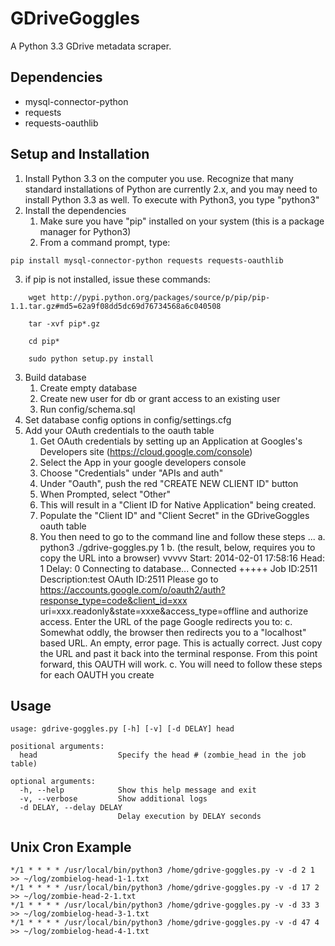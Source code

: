 GDriveGoggles
==============
A Python 3.3 GDrive metadata scraper. 

Dependencies
------------
- mysql-connector-python
- requests
- requests-oauthlib

Setup and Installation
----------------------
1. Install Python 3.3 on the computer you use.  Recognize that many standard installations of Python are
   currently 2.x, and you may need to install Python 3.3 as well.  To execute with Python3, you type "python3"
2. Install the dependencies
    1. Make sure you have "pip" installed on your system (this is a package manager for Python3)
    2. From a command prompt, type:
```
pip install mysql-connector-python requests requests-oauthlib
```
3. if pip is not installed, issue these commands:
``` 	 
	wget http://pypi.python.org/packages/source/p/pip/pip-1.1.tar.gz#md5=62a9f08dd5dc69d76734568a6c040508
    	 
	tar -xvf pip*.gz

	cd pip*

	sudo python setup.py install
```
3. Build database
	1. Create empty database
	2. Create new user for db or grant access to an existing user
	3. Run config/schema.sql
4. Set database config options in config/settings.cfg
5. Add your OAuth credentials to the oauth table
	1. Get OAuth credentials by setting up an Application at Googles's Developers site (https://cloud.google.com/console)
	2. Select the App in your google developers console
	3. Choose "Credentials" under "APIs and auth"
	4. Under "Oauth", push the red "CREATE NEW CLIENT ID" button
	5. When Prompted, select "Other"
	6. This will result in a "Client ID for Native Application" being created. 
	7. Populate the "Client ID" and "Client Secret" in the GDriveGoggles oauth table
	8. You then need to go to the command line and follow these steps ... 
		a. python3 ./gdrive-goggles.py 1 
		b. (the result, below, requires you to copy the URL into a browser)
			vvvvv Start: 2014-02-01 17:58:16
			Head: 1
			Delay: 0
			Connecting to database...
			Connected
			+++++ Job ID:2511	Description:test	OAuth ID:2511
			Please go to https://accounts.google.com/o/oauth2/auth?response_type=code&client_id=xxx uri=xxx.readonly&state=xxxe&access_type=offline and authorize access.
			Enter the URL of the page Google redirects you to: 
		c. Somewhat oddly, the browser then redirects you to a "localhost" based URL.  An empty, error page.  This is actually correct.  Just copy the URL and past it back into the terminal response.  From this point forward, this OAUTH will work.
		c.  You will need to follow these steps for each OAUTH you create
 

Usage
-----
```
usage: gdrive-goggles.py [-h] [-v] [-d DELAY] head

positional arguments:
  head                  Specify the head # (zombie_head in the job table)

optional arguments:
  -h, --help            Show this help message and exit
  -v, --verbose         Show additional logs
  -d DELAY, --delay DELAY
                        Delay execution by DELAY seconds
```

Unix Cron Example
-----------------
```
*/1 * * * * /usr/local/bin/python3 /home/gdrive-goggles.py -v -d 2 1 >> ~/log/zombielog-head-1-1.txt
*/1 * * * * /usr/local/bin/python3 /home/gdrive-goggles.py -v -d 17 2 >> ~/log/zombie-head-2-1.txt
*/1 * * * * /usr/local/bin/python3 /home/gdrive-goggles.py -v -d 33 3 >> ~/log/zombielog-head-3-1.txt
*/1 * * * * /usr/local/bin/python3 /home/gdrive-goggles.py -v -d 47 4 >> ~/log/zombielog-head-4-1.txt
```


